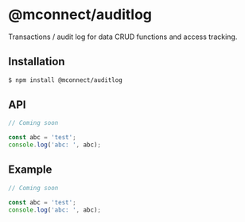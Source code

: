 # @mconnect/auditlog

Transactions / audit log for data CRUD functions and access tracking.

## Installation

```sh
$ npm install @mconnect/auditlog
```

## API

```js
// Coming soon

const abc = 'test';
console.log('abc: ', abc);

```

## Example

```js
// Coming soon

const abc = 'test';
console.log('abc: ', abc);

```
